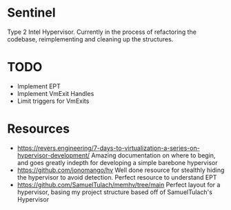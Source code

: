 # Sentinel
Type 2 Intel Hypervisor.
Currently in the process of refactoring the codebase, reimplementing and cleaning up the structures.

# TODO
* Implement EPT
* Implement VmExit Handles
* Limit triggers for VmExits

# Resources
* https://revers.engineering/7-days-to-virtualization-a-series-on-hypervisor-development/
Amazing documentation on where to begin, and goes greatly indepth for developing a simple barebone hypervisor
* https://github.com/jonomango/hv
Well done resource for stealthly hiding the hypervisor to avoid detection. Perfect resource to understand EPT
* https://github.com/SamuelTulach/memhv/tree/main
Perfect layout for a hypervisor, basing my project structure based off of SamuelTulach's Hypervisor